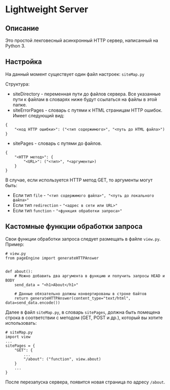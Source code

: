 # Lightweight Server

## Описание
Это простой лекговесный асинхронный HTTP сервер, написанный на Python 3.

## Настройка
На данный момент существует один файл настроек: `siteMap.py`

Структура:
* siteDirectory - переменная пути до файлов сервера. Все указанные пути к файлам в словарях ниже будут ссылаться на файлы в этой папке.
* siteErrorPages - словарь с путями к HTML страницам HTTP ошибок. Имеет следующий вид:
```
{
    "<код HTTP ошибки>": ("<тип содержимого>", "<путь до HTML файла>")
}
```
* sitePages - словарь с путями до файлов.
```
{
    "<HTTP метод>": {
        "<URL>": ("<тип>", *<аргументы>)
    }
}
```
В случае, если используется HTTP метод GET, то аргументы могут быть:
* Если тип `file` - `"<тип содержимого файла>", "<путь до локального файла>"`
* Если тип `redirection` - `"<адрес в сети или URL>"`
* Если тип `function` - `"<функция обработки запроса>"`

## Кастомные функции обработки запроса
Свои функции обработки запроса следует размещать в файле `view.py`.
Пример:
```
# view.py
from pageEngine import generateHTTPAnswer


def about():
    # Можно добавить два аргумента в функцию и получить запросы HEAD и BODY
    send_data = "<h1>About</h1>"

    # Данные обязательно должны конвертированы в строке байтов
    return generateHTTPAnswer(content_type="text/html", data=send_data.encode())
```
Далее в файл `siteMap.py`, в словарь `sitePages`, должна быть помещена строка в соответствии с методом (GET, POST и др.), который вы хотите использовать:
```
# siteMap.py
import view
...
sitePages = {
    "GET": {
        ...
        "/about": ("function", view.about)
    }
    ...
}
```
После перезапуска сервера, появится новая страница по адресу `/about`.
